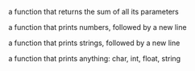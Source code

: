 a function that returns the sum of all its parameters

a function that prints numbers, followed by a new line

a function that prints strings, followed by a new line

a function that prints anything: char, int, float, string

